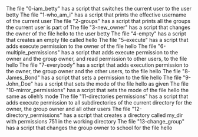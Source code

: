 The file "0-iam_betty" has a script that switches the current user to the user betty
The file "1-who_am_i" has a script that prints the effective username of the current user
The file 
"2-groups" has a script that prints all the groups the current user is part of
The file "3-new_owner" has a script that changes the owner of the file hello to the user betty
The file "4-empty" has a script that creates an empty file called hello
The file "5-execute" has a script that adds execute permission to the owner of the file hello
The file "6-multiple_permissions" has a script that adds execute permission to the owner and the group owner, and read permission to other users, to the file hello
The file "7-everybody" has a script that adds execution permission to the owner, the group owner and the other users, to the file hello
The file "8-James_Bond" has a script that sets a permission to the file hello
The file "9-John_Doe" has a script that sets the mode of the file hello as given
The file "10-mirror_permissions" has a script that sets the mode of the file hello the same as olleh’s mode
The file "11-directories permissions" has a script that adds execute permission to all subdirectories of the current directory for the owner, the group owner and all other users
The file "12-directory_permissions" has a script that creates a directory called my_dir with permissions 751 in the working directory
The file "13-change_group" has a script that changes the group owner to school for the file hello

